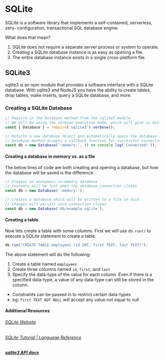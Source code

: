 # SQLite

SQLite is a software library that implements a self-contained, serverless, zero- configuration, transactional SQL database engine.

What does that mean?
1. SQLite does not require a separate server process or system to operate.
2. Creating a SQLite database instance is as easy as opening a file.
3. The entire database instance exists in a single cross-platform file.


## SQLite3

sqlite3 is an npm module that provides a software interface with a SQLite database. With sqlite3 and NodeJS you have the ability to create tables, drop tables, make inserts, query a SQLite database, and more.


### Creating a SQLite Database

```js
// Require in the Database method from the sqlite3 module
// We will be using the verbose execution mode, which will give us better error messages.
const { Database } = require('sqlite3').verbose();

// Returns a new database object and automatically opens the database
// Database method accepts a callback function for successful connection
const db = new Database(':memory:', () => console.log('Connected!'));
```

#### Creating a database in memory vs. as a file

The below lines of code are both creating and opening a database, but how the database will be saved is the difference.

```js
// Creates an anonymous in-memory database
// Contents will be lost when the database connection closes
const db = new Database(':memory:');

// Creates a database which will be written to a file on disk
// Changes will persist once connection closes
const db = new Database('db/example.sqlite');
```


#### Creating a table

Now lets create a table with some columns. First we will use `db.run()` to execute a SQLite statement to create a table.

```js
db.run("CREATE TABLE employees (id INT, first TEXT, last TEXT)");
```

The above statement will do the following:
1. Create a table named `employees`
2. Create three columns named `id`, `first`, and `last`
3. Specify the data-type of the value for each column. Even if there is a specified data-type, a value of any data-type can still be stored in the column.
  - Constraints can be passed in to restrict certain data-types
  - eg: `first TEXT NOT NULL` will accept any value not equal to null




















#### Additional Resources

###### [SQLite Website](https://www.sqlite.org/)
######  [SQLite Tutorial | Language Reference](https://www.tutorialspoint.com/sqlite/index.htm)
##### [sqlite3 API docs](https://github.com/mapbox/node-sqlite3/wiki/API)
